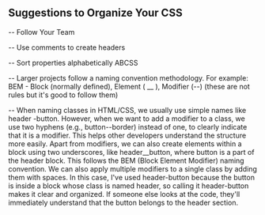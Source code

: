## Suggestions to Organize Your CSS

-- Follow Your Team

-- Use comments to create headers 

-- Sort properties alphabetically ABCSS

-- Larger projects follow a naming convention methodology. For example: BEM - Block (normally defined), Element ( __ ), Modifier (--)   (these are not rules but it's good to follow them)


-- When naming classes in HTML/CSS, we usually use simple names like header -button. However, when we want to add a modifier to a class, we use two hyphens (e.g., button--border) instead of one, to clearly indicate that it is a modifier. This helps other developers understand the structure more easily. Apart from modifiers, we can also create elements within a block using two underscores, like header__button, where button is a part of the header block. This follows the BEM (Block Element Modifier) naming convention. We can also apply multiple modifiers to a single class by adding them with spaces. In this case, I've used header-button because the button is inside a block whose class is named header, so calling it header-button makes it clear and organized. If someone else looks at the code, they'll immediately understand that the button belongs to the header section.
